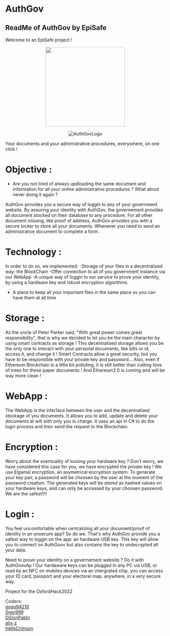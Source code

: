 # AuthGov
ReadMe of AuthGov by EpiSafe
-----------------------------
Welcome to an EpiSafe project !
<p align="center">
  <img src="https://user-images.githubusercontent.com/78035043/155868294-e2bd0e8a-027c-459c-b41a-dcb59593b3ef.png" width="250" height="250"/>
</p>


<p align="center">
  <img src= https://github.com/gogo94210/AuthGov/blob/main/authgov.png?raw=true  alt="AuthGovLogo"/>
</p>

Your documents and your administrative procedures, everywhere, on one click !

# Objective :
- Are you not tired of always updloading the same document and information for all your online administrative procedures ? What about never doing it again ?

AuthGov provides you a secure way of loggin to any of your government website.
By assuring your identity with AuthGov, the governement provides all document stocked on their database to any procedure. 
For all other document missing, like proof of address, AuthGov provides you with a secure locker to store all your documents. 
Whenever you need to send an administrative document to complete a form .

# Technology :
In order to do so, we implemented:
  -Storage of your files in a decentralized way: the BlockChain
  -Offer connection to all of you government instance via our WebApp
  -A unique way of loggin to our service to prove your identity, by using a hardware key and robust encryption algorithms
  - A place to keep all your important files in the same place so you can have them at all time 
 
# Storage :
As the uncle of Peter Parker said, "With great power comes great responsibility", that is why we decided to let you be the main character by using smart contracts as storage !
This decentralised storage allows you be the only one to interact with your personal documents, like bills or id, access it, and change it ! 
Smart Contracts allow a great security, but you have to be responsible with your private key and password...
Also, even if Ethereum Blockchain is a little bit polluting, it is still better than cutting tons of trees for these paper documents ! And Ethereum2.0 is coming and will be way more clean !

# WebApp :
The WebApp is the interface between the user and the decentralised stockage of you documents. It allows you to add, update and delete your documents at will with only you in charge. It uses an api in C# to do the login process and then send the request to the Blockchain.

# Encryption :
Worry about the eventuality of loosing your hardware key ? Don’t worry, we have considered this case for you, we have encrypted the private key !
We use Elgamal encryption, an asymetrical encryption system. To generate your key pair, a password will be choosen by the user at the moment of the password creation. The generated keys will be stored as hashed values on your hardware keys, and can only be accessed by your choosen password. 
We are the safest!!!!

# Login :
You feel uncomfortable when centralizing all your document/proof of identity in an unsecure app?
So do we.
That's why AuthGov provide you a safest way to loggin on the app: an hardware USB key. This key will allow you to connect on AuthGoov but also contains the key to undecrypted all your data. 


Need to prove your identity on a governement website ? 
Do it with AuthGoovAp ! Our hardaware keys can be plugged in any PC via USB, or read by an NFC on mobiles devices via an intergrated chip, you can access your ID card, passport and your electoral map, anywhere, in a very secure way.


Project for the OxfordHack2022

Coders: <br/>
[gogo94210](https://github.com/gogo94210) <br/>
[Grey999](https://github.com/Grey999) <br/>
[DjDonPablo](https://github.com/DjDonPablo) <br/>
[alix-z](https://github.com/alix-z) <br/>
[HellsCrimson](https://github.com/HellsCrimson)


